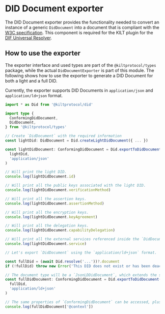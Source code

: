 # DID Document exporter

The DID Document exporter provides the functionality needed to convert an instance of a generic `DidDocument` into a document that is compliant with the [W3C specification](https://www.w3.org/TR/did-core/). This component is required for the KILT plugin for the [DIF Universal Resolver](https://dev.uniresolver.io/).

## How to use the exporter

The exporter interface and used types are part of the `@kiltprotocol/types` package, while the actual `DidDocumentExporter` is part of this module. The following shows how to use the exporter to generate a DID Document for both a light and a full DID.

Currently, the exporter supports DID Documents in `application/json` and `application/ld+json` format.

```typescript
import * as Did from '@kiltprotocol/did'

import type {
  ConformingDidDocument,
  DidDocument,
} from '@kiltprotocol/types'

// Create `DidDocument` with the required information
const lightDid: DidDocument = Did.createLightDidDocument({ ... })

const lightDidDocument: ConformingDidDocument = Did.exportToDidDocument(
  lightDid,
  'application/json'
)

// Will print the light DID.
console.log(lightDidDocument.id)

// Will print all the public keys associated with the light DID.
console.log(lightDidDocument.verificationMethod)

// Will print all the assertion keys.
console.log(lightDidDocument.assertionMethod)

// Will print all the encryption keys.
console.log(lightDidDocument.keyAgreement)

// Will print all the delegation keys.
console.log(lightDidDocument.capabilityDelegation)

// Will print all the external services referenced inside the `DidDocument` instance.
console.log(lightDidDocument.service)

// Let's export `DidDocument` using the `application/ld+json` format.

const fullDid = (await Did.resolve('...'))?.document
if (!fullDid) throw new Error('This DID does not exist or has been deactivated')

// The document type will be a `JsonLDDidDocument`, which extends the simpler `ConformingDidDocument`.
const fullDidDocument: ConformingDidDocument = Did.exportToDidDocument(
  fullDid,
  'application/ld+json'
)

// The same properties of `ConformingDidDocument` can be accessed, plus a `@context` property required by the JSON-LD specification.
console.log(fullDidDocument['@context'])
```
